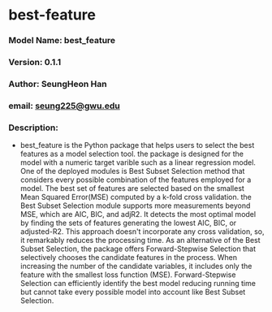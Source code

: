 # best-feature 
### Model Name: best_feature
### Version: 0.1.1
### Author: SeungHeon Han
### email: seung225@gwu.edu
### Description:
* best_feature is the Python package that helps users to select the best features as a model selection tool. the package is designed for the model with a numeric target varible such as a linear regression model. One of the deployed modules is Best Subset Selection method that considers every possible combination of the features employed for a model. The best set of features are selected based on the smallest Mean Squared Error(MSE) computed by a k-fold cross validation. the Best Subset Selection module supports more measurements beyond MSE, which are AIC, BIC, and adjR2. It detects the most optimal model by finding the sets of features generating the lowest AIC, BIC, or adjusted-R2. This approach doesn't incorporate any cross validation, so, it remarkably reduces the processing time. As an alternative of the Best Subset Selection, the package offers Forward-Stepwise Selection that selectively chooses the candidate features in the process. When increasing the number of the candidate variables, it includes only the feature with the smallest loss function (MSE). Forward-Stepwise Selection can efficiently identify the best model reducing running time but cannot take every possible model into account like Best Subset Selection. 

